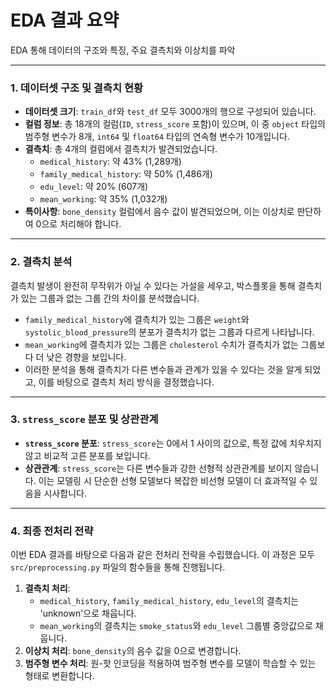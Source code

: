 # EDA 결과 요약

EDA 통해 데이터의 구조와 특징, 주요 결측치와 이상치를 파악
***

### 1. 데이터셋 구조 및 결측치 현황

* **데이터셋 크기**: `train_df`와 `test_df` 모두 3000개의 행으로 구성되어 있습니다.
* **컬럼 정보**: 총 18개의 컬럼(`ID`, `stress_score` 포함)이 있으며, 이 중 `object` 타입의 범주형 변수가 8개, `int64` 및 `float64` 타입의 연속형 변수가 10개입니다.
* **결측치**: 총 4개의 컬럼에서 결측치가 발견되었습니다.
    * `medical_history`: 약 43% (1,289개)
    * `family_medical_history`: 약 50% (1,486개)
    * `edu_level`: 약 20% (607개)
    * `mean_working`: 약 35% (1,032개)
* **특이사항**: `bone_density` 컬럼에서 음수 값이 발견되었으며, 이는 이상치로 판단하여 0으로 처리해야 합니다.

***

### 2. 결측치 분석

결측치 발생이 완전히 무작위가 아닐 수 있다는 가설을 세우고, 박스플롯을 통해 결측치가 있는 그룹과 없는 그룹 간의 차이를 분석했습니다.

* `family_medical_history`에 결측치가 있는 그룹은 `weight`와 `systolic_blood_pressure`의 분포가 결측치가 없는 그룹과 다르게 나타납니다.
* `mean_working`에 결측치가 있는 그룹은 `cholesterol` 수치가 결측치가 없는 그룹보다 더 낮은 경향을 보입니다.
* 이러한 분석을 통해 결측치가 다른 변수들과 관계가 있을 수 있다는 것을 알게 되었고, 이를 바탕으로 결측치 처리 방식을 결정했습니다.

***

### 3. `stress_score` 분포 및 상관관계

* **`stress_score` 분포**: `stress_score`는 0에서 1 사이의 값으로, 특정 값에 치우치지 않고 비교적 고른 분포를 보입니다.
* **상관관계**: `stress_score`는 다른 변수들과 강한 선형적 상관관계를 보이지 않습니다. 이는 모델링 시 단순한 선형 모델보다 복잡한 비선형 모델이 더 효과적일 수 있음을 시사합니다.

***

### 4. 최종 전처리 전략

이번 EDA 결과를 바탕으로 다음과 같은 전처리 전략을 수립했습니다. 이 과정은 모두 `src/preprocessing.py` 파일의 함수들을 통해 진행됩니다.

1.  **결측치 처리**:
    * `medical_history`, `family_medical_history`, `edu_level`의 결측치는 'unknown'으로 채웁니다.
    * `mean_working`의 결측치는 `smoke_status`와 `edu_level` 그룹별 중앙값으로 채웁니다.
2.  **이상치 처리**: `bone_density`의 음수 값을 0으로 변경합니다.
3.  **범주형 변수 처리**: 원-핫 인코딩을 적용하여 범주형 변수를 모델이 학습할 수 있는 형태로 변환합니다.